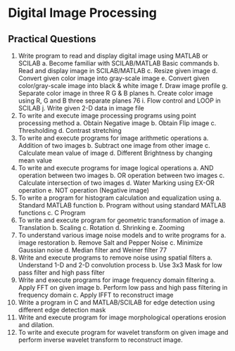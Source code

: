 # Digital Image Processing

## Practical Questions 

1. Write program to read and display digital image using MATLAB or SCILAB
a. Become familiar with SCILAB/MATLAB Basic commands
b. Read and display image in SCILAB/MATLAB
c. Resize given image
d. Convert given color image into gray-scale image
e. Convert given color/gray-scale image into black & white image
f. Draw image profile
g. Separate color image in three R G & B planes
h. Create color image using R, G and B three separate planes
76
i. Flow control and LOOP in SCILAB
j. Write given 2-D data in image file
2. To write and execute image processing programs using point processing method
a. Obtain Negative image
b. Obtain Flip image
c. Thresholding
d. Contrast stretching
3. To write and execute programs for image arithmetic operations
a. Addition of two images
b. Subtract one image from other image
c. Calculate mean value of image
d. Different Brightness by changing mean value
4. To write and execute programs for image logical operations
a. AND operation between two images
b. OR operation between two images
c. Calculate intersection of two images
d. Water Marking using EX-OR operation
e. NOT operation (Negative image)
5. To write a program for histogram calculation and equalization using
a. Standard MATLAB function
b. Program without using standard MATLAB functions
c. C Program
6. To write and execute program for geometric transformation of image
a. Translation
b. Scaling
c. Rotation
d. Shrinking
e. Zooming
7. To understand various image noise models and to write programs for
a. image restoration
b. Remove Salt and Pepper Noise
c. Minimize Gaussian noise
d. Median filter and Weiner filter
77
8. Write and execute programs to remove noise using spatial filters
a. Understand 1-D and 2-D convolution process
b. Use 3x3 Mask for low pass filter and high pass filter
9. Write and execute programs for image frequency domain filtering
a. Apply FFT on given image
b. Perform low pass and high pass filtering in frequency domain
c. Apply IFFT to reconstruct image
10. Write a program in C and MATLAB/SCILAB for edge detection using different edge
detection mask
11. Write and execute program for image morphological operations erosion and dilation.
12. To write and execute program for wavelet transform on given image and perform inverse
wavelet transform to reconstruct image.
